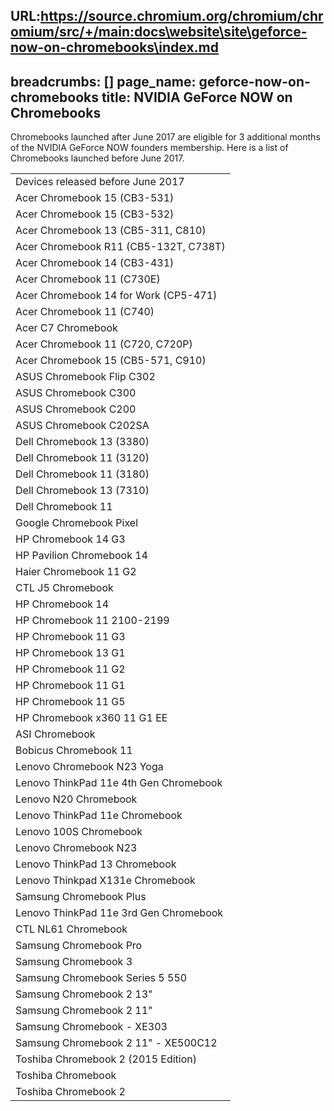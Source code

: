 URL:https://source.chromium.org/chromium/chromium/src/+/main:docs\website\site\geforce-now-on-chromebooks\index.md
---
breadcrumbs: []
page_name: geforce-now-on-chromebooks
title: NVIDIA GeForce NOW on Chromebooks
---

Chromebooks launched after June 2017 are eligible for 3 additional months of the
NVIDIA GeForce NOW founders membership. Here is a list of Chromebooks launched
before June 2017.

<table>
<tr>

<td>Devices released before June 2017</td>

</tr>
<tr>

<td>Acer Chromebook 15 (CB3-531)</td>

</tr>
<tr>

<td>Acer Chromebook 15 (CB3-532)</td>

</tr>
<tr>

<td>Acer Chromebook 13 (CB5-311, C810)</td>

</tr>
<tr>

<td>Acer Chromebook R11 (CB5-132T, C738T)</td>

</tr>
<tr>

<td>Acer Chromebook 14 (CB3-431)</td>

</tr>
<tr>

<td>Acer Chromebook 11 (C730E)</td>

</tr>
<tr>

<td>Acer Chromebook 14 for Work (CP5-471)</td>

</tr>
<tr>

<td>Acer Chromebook 11 (C740)</td>

</tr>
<tr>

<td>Acer C7 Chromebook</td>

</tr>
<tr>

<td>Acer Chromebook 11 (C720, C720P)</td>

</tr>
<tr>

<td>Acer Chromebook 15 (CB5-571, C910)</td>

</tr>
<tr>

<td>ASUS Chromebook Flip C302</td>

</tr>
<tr>

<td>ASUS Chromebook C300</td>

</tr>
<tr>

<td>ASUS Chromebook C200</td>

</tr>
<tr>

<td>ASUS Chromebook C202SA</td>

</tr>
<tr>

<td>Dell Chromebook 13 (3380)</td>

</tr>
<tr>

<td>Dell Chromebook 11 (3120)</td>

</tr>
<tr>

<td>Dell Chromebook 11 (3180)</td>

</tr>
<tr>

<td>Dell Chromebook 13 (7310)</td>

</tr>
<tr>

<td>Dell Chromebook 11</td>

</tr>
<tr>

<td>Google Chromebook Pixel</td>

</tr>
<tr>

<td>HP Chromebook 14 G3</td>

</tr>
<tr>

<td>HP Pavilion Chromebook 14</td>

</tr>
<tr>

<td>Haier Chromebook 11 G2</td>

</tr>
<tr>

<td>CTL J5 Chromebook</td>

</tr>
<tr>

<td>HP Chromebook 14</td>

</tr>
<tr>

<td>HP Chromebook 11 2100-2199</td>

</tr>
<tr>

<td>HP Chromebook 11 G3</td>

</tr>
<tr>

<td>HP Chromebook 13 G1</td>

</tr>
<tr>

<td>HP Chromebook 11 G2</td>

</tr>
<tr>

<td>HP Chromebook 11 G1</td>

</tr>
<tr>

<td>HP Chromebook 11 G5</td>

</tr>
<tr>

<td>HP Chromebook x360 11 G1 EE</td>

</tr>
<tr>

<td>ASI Chromebook</td>

</tr>
<tr>

<td>Bobicus Chromebook 11</td>

</tr>
<tr>

<td>Lenovo Chromebook N23 Yoga</td>

</tr>
<tr>

<td>Lenovo ThinkPad 11e 4th Gen Chromebook</td>

</tr>
<tr>

<td>Lenovo N20 Chromebook</td>

</tr>
<tr>

<td>Lenovo ThinkPad 11e Chromebook</td>

</tr>
<tr>

<td>Lenovo 100S Chromebook</td>

</tr>
<tr>

<td>Lenovo Chromebook N23</td>

</tr>
<tr>

<td>Lenovo ThinkPad 13 Chromebook</td>

</tr>
<tr>

<td>Lenovo Thinkpad X131e Chromebook</td>

</tr>
<tr>

<td>Samsung Chromebook Plus</td>

</tr>
<tr>

<td>Lenovo ThinkPad 11e 3rd Gen Chromebook</td>

</tr>
<tr>

<td>CTL NL61 Chromebook</td>

</tr>
<tr>

<td>Samsung Chromebook Pro</td>

</tr>
<tr>

<td>Samsung Chromebook 3</td>

</tr>
<tr>

<td>Samsung Chromebook Series 5 550</td>

</tr>
<tr>

<td>Samsung Chromebook 2 13"</td>

</tr>
<tr>

<td>Samsung Chromebook 2 11"</td>

</tr>
<tr>

<td>Samsung Chromebook - XE303</td>

</tr>
<tr>

<td>Samsung Chromebook 2 11" - XE500C12</td>

</tr>
<tr>

<td>Toshiba Chromebook 2 (2015 Edition)</td>

</tr>
<tr>

<td>Toshiba Chromebook</td>

</tr>
<tr>

<td>Toshiba Chromebook 2</td>

</tr>
</table>
